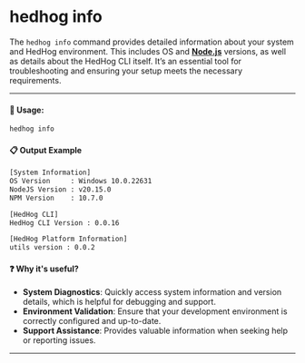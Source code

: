 # hedhog info

The `hedhog info` command provides detailed information about your system and HedHog environment. This includes OS and [**Node.js**](https://nodejs.org) versions, as well as details about the HedHog CLI itself. It’s an essential tool for troubleshooting and ensuring your setup meets the necessary requirements.

---

#### 🚀 Usage:

```bash
hedhog info
```

#### 📋 Output Example

```bash
[System Information]
OS Version     : Windows 10.0.22631
NodeJS Version : v20.15.0
NPM Version    : 10.7.0

[HedHog CLI]
HedHog CLI Version : 0.0.16

[HedHog Platform Information]
utils version : 0.0.2
```

#### ❓ Why it's useful?

- **System Diagnostics**: Quickly access system information and version details, which is helpful for debugging and support.
- **Environment Validation**: Ensure that your development environment is correctly configured and up-to-date.
- **Support Assistance**: Provides valuable information when seeking help or reporting issues.

---
